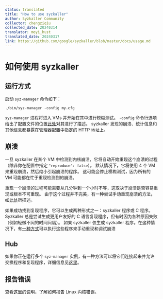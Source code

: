 ```yaml
---
status: translated
title: "How to use syzkaller"
author: Syzkaller Community
collector: chengziqiu
collected_date: 20240314
translator: moyi_hust
translated_date: 20240317
link: https://github.com/google/syzkaller/blob/master/docs/usage.md
---
```


# 如何使用 syzkaller

## 运行方式

启动 `syz-manager` 命令如下：
```
./bin/syz-manager -config my.cfg
```

`syz-manager` 进程将进入 VMs 并开始在其中进行模糊测试。
`-config`  命令行选项给出了配置文件的位置[此处](configuration.md)对其进行了描述。
syzkaller 发现的崩溃、统计信息和其他信息都暴露在管理器配置中指定的 HTTP 地址上。

## 崩溃

一旦 syzkaller 在某个 VM 中检测到内核崩溃，它将自动开始重现这个崩溃的过程（除非你在配置中指定 `"reproduce": false`）。
默认情况下，它将使用 4 个 VM 来重现崩溃，然后缩小引起崩溃的程序。
这可能会停止模糊测试，因为所有的 VM 可能都在忙于重现检测到的崩溃。

重现一个崩溃的过程可能需要从几分钟到一个小时不等，这取决于崩溃是否容易重现或根本不可重现。
由于这个过程并不完美，有一种尝试手动重现崩溃的方法，如[此处](reproducing_crashes.md)所描述。

如果成功找到复现程序，它可以生成两种形式之一：syzkaller 程序或 C 程序。
Syzkaller 总是尝试生成更用户友好的 C 语言复现程序，但有时因为各种原因失败（例如轻微不同的时间间隔）。
如果 syzkaller 仅生成 syzkaller 程序，在这种情况下，有[一种方式](reproducing_crashes.md)可以执行这些程序来手动重现和调试崩溃

## Hub

如果你正在运行多个 `syz-manager` 实例，有一种方法可以将它们连接起来并允许交换程序和复现程序，详细信息见[这里](hub.md)。

## 报告错误

查看[这里](linux/reporting_kernel_bugs.md)的说明，了解如何报告 Linux 内核错误。
